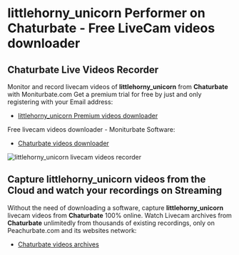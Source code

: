 # littlehorny_unicorn Performer on Chaturbate - Free LiveCam videos downloader

## Chaturbate Live Videos Recorder

Monitor and record livecam videos of **littlehorny_unicorn** from **Chaturbate** with Moniturbate.com
Get a premium trial for free by just and only registering with your Email address:
* [littlehorny_unicorn Premium videos downloader](https://moniturbate.com/request-demo-licence-key.html)

Free livecam videos downloader - Moniturbate Software:
* [Chaturbate videos downloader](https://moniturbate.com/moniturbate-download-software.html)

![littlehorny_unicorn livecam videos recorder](https://peachurnet.com/templates/moniturbate-software.png)


## Capture littlehorny_unicorn videos from the Cloud and watch your recordings on Streaming

Without the need of downloading a software, capture **littlehorny_unicorn** livecam videos from **Chaturbate** 100% online.
Watch Livecam archives from **Chaturbate** unlimitedly from thousands of existing recordings, only on Peachurbate.com and its websites network:
* [Chaturbate videos archives](https://peachurnet.com/)